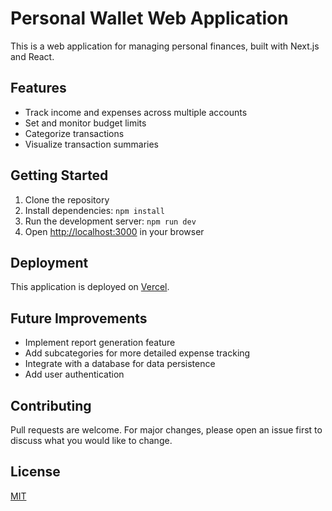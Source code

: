 # Personal Wallet Web Application

This is a web application for managing personal finances, built with Next.js and React.

## Features

- Track income and expenses across multiple accounts
- Set and monitor budget limits
- Categorize transactions
- Visualize transaction summaries

## Getting Started

1. Clone the repository
2. Install dependencies: `npm install`
3. Run the development server: `npm run dev`
4. Open [http://localhost:3000](http://localhost:3000) in your browser

## Deployment

This application is deployed on [Vercel](https://vercel.com). 

## Future Improvements

- Implement report generation feature
- Add subcategories for more detailed expense tracking
- Integrate with a database for data persistence
- Add user authentication

## Contributing

Pull requests are welcome. For major changes, please open an issue first to discuss what you would like to change.

## License

[MIT](https://choosealicense.com/licenses/mit/)
